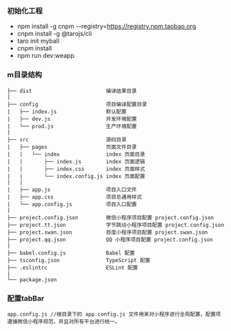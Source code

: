 ### 初始化工程

- npm install -g cnpm --registry=https://registry.npm.taobao.org
- cnpm install -g @tarojs/cli
- taro init myball
- cnpm install
- npm run dev:weapp

### m目录结构

```
├── dist                        编译结果目录
|
├── config                      项目编译配置目录
|   ├── index.js                默认配置
|   ├── dev.js                  开发环境配置
|   └── prod.js                 生产环境配置
|
├── src                         源码目录
|   ├── pages                   页面文件目录
|   |   └── index               index 页面目录
|   |       ├── index.js        index 页面逻辑
|   |       ├── index.css       index 页面样式
|   |       └── index.config.js index 页面配置
|   |
|   ├── app.js                  项目入口文件
|   ├── app.css                 项目总通用样式
|   └── app.config.js           项目入口配置
|
├── project.config.json         微信小程序项目配置 project.config.json
├── project.tt.json             字节跳动小程序项目配置 project.config.json
├── project.swan.json           百度小程序项目配置 project.swan.json
├── project.qq.json             QQ 小程序项目配置 project.config.json
|
├── babel.config.js             Babel 配置
├── tsconfig.json               TypeScript 配置
├── .eslintrc                   ESLint 配置
|
└── package.json
```

### 配置tabBar
```
app.config.js //根目录下的 app.config.js 文件用来对小程序进行全局配置，配置项遵循微信小程序规范，并且对所有平台进行统一。

```